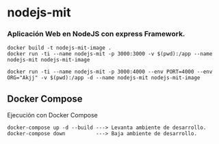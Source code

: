 # nodejs-mit
### Aplicación Web en NodeJS con express Framework.

```
docker build -t nodejs-mit-image .
docker run -ti --name nodejs-mit -p 3000:3000 -v $(pwd):/app --name nodejs-mit nodejs-mit-image
```

```
docker run -ti --name nodejs-mit -p 3000:4000 --env PORT=4000 --env ORG="Akjj" -v $(pwd):/app -d --name nodejs-mit nodejs-mit-image
```

## Docker Compose

Ejecución con Docker Compose 

```
docker-compose up -d --build ---> Levanta ambiente de desarrollo.
docker-compose down          ---> Baja ambiente de desarrollo.
```